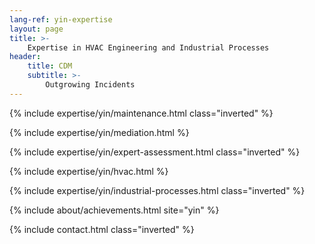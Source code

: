 ```yaml
---
lang-ref: yin-expertise
layout: page
title: >-
    Expertise in HVAC Engineering and Industrial Processes
header:
    title: CDM
    subtitle: >-
        Outgrowing Incidents
---
```


{% include expertise/yin/maintenance.html class="inverted" %}

{% include expertise/yin/mediation.html %}

{% include expertise/yin/expert-assessment.html class="inverted" %}

{% include expertise/yin/hvac.html %}

{% include expertise/yin/industrial-processes.html class="inverted" %}

{% include about/achievements.html site="yin" %}

{% include contact.html class="inverted" %}
